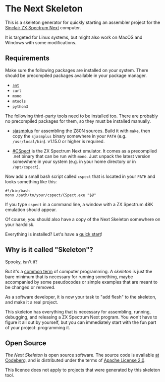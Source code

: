 # The Next Skeleton

This is a skeleton generator for quickly starting an assembler project for the [Sinclair ZX Spectrum Next](https://www.specnext.com/) computer.

It is targeted for Linux systems, but might also work on MacOS and Windows with some modifications.

## Requirements

Make sure the following packages are installed on your system. There should be precompiled packages available in your package manager.

* [`ant`](https://ant.apache.org/)
* `curl`
* `mono`
* `mtools`
* `python3`

The following third-party tools need to be installed too. There are probably no precompiled packages for them, so they must be installed manually.

* [sjasmplus](https://github.com/z00m128/sjasmplus) for assembling the Z80N sources. Build it with `make`, then copy the `sjasmplus` binary somewhere in your `PATH` (e.g. `/usr/local/bin`). v1.15.0 or higher is required.

* [#CSpect](http://www.cspect.org/) is the ZX Spectrum Next emulator. It comes as a precompiled .net binary that can be run with `mono`. Just unpack the latest version somewhere in your system (e.g. in your home directory or in `/opt/cspect`).

Now add a small bash script called `cspect` that is located in your `PATH` and looks something like this:

```
#!/bin/bash
mono /path/to/your/cspect/CSpect.exe "$@"
```

If you type `cspect` in a command line, a window with a ZX Spectrum 48K emulation should appear.

Of course, you should also have a copy of the Next Skeleton somewhere on your harddisk.

Everything is installed? Let's have a [quick start](start.md)!

## Why is it called "Skeleton"?

Spooky, isn't it?

But it's a [common term](https://en.wikipedia.org/wiki/Skeleton_(computer_programming)) of computer programming. A _skeleton_ is just the bare minimum that is necessary for running something, maybe accompanied by some pseudocodes or simple examples that are meant to be changed or removed.

As a software developer, it is now your task to "add flesh" to the skeleton, and make it a real project.

This skeleton has everything that is necessary for assembling, running, debugging, and releasing a ZX Spectrum Next program. You won't have to figure it all out by yourself, but you can immediately start with the fun part of your project: programming it.

## Open Source

_The Next Skeleton_ is open source software. The source code is available [at Codeberg](https://codeberg.org/shred/nextskeleton), and is distributed under the terms of [Apache License 2.0](https://www.apache.org/licenses/LICENSE-2.0).

This licence does not apply to projects that were generated by this skeleton tool.
